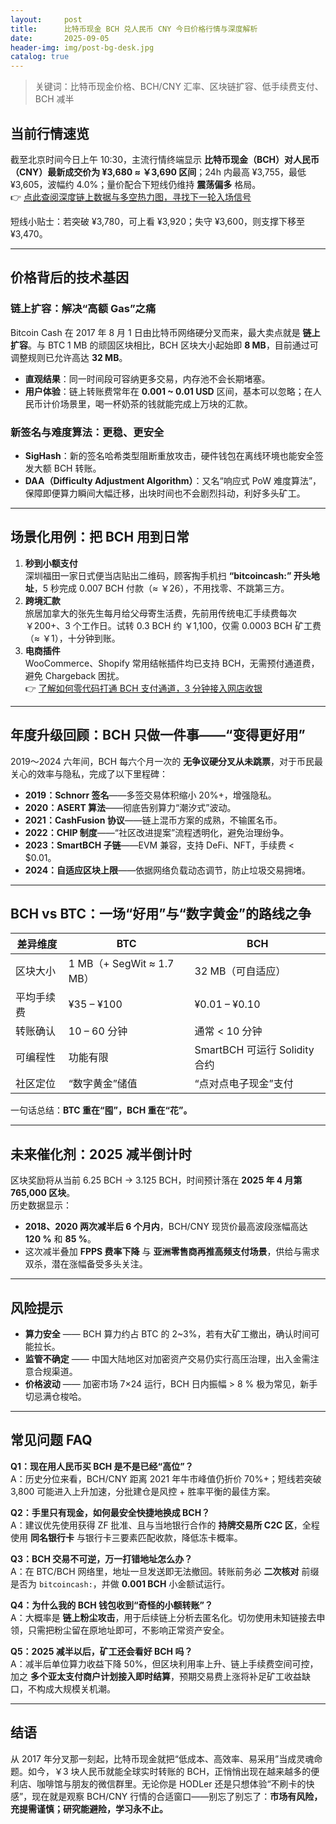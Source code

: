 ```yaml
---
layout:     post
title:      比特币现金 BCH 兑人民币 CNY 今日价格行情与深度解析
date:       2025-09-05
header-img: img/post-bg-desk.jpg
catalog: true
---
```


> 关键词：比特币现金价格、BCH/CNY 汇率、区块链扩容、低手续费支付、BCH 减半

## 当前行情速览
截至北京时间今日上午 10:30，主流行情终端显示 **比特币现金（BCH）对人民币（CNY）最新成交价为 ¥3,680 ≈ ￥3,690 区间**；24h 内最高 ¥3,755，最低 ¥3,605，波幅约 4.0%；量价配合下短线仍维持 **震荡偏多** 格局。  
👉 [点此查阅深度链上数据与多空热力图，寻找下一轮入场信号](https://okxdog.com/)

短线小贴士：若突破 ¥3,780，可上看 ¥3,920；失守 ¥3,600，则支撑下移至 ¥3,470。

---

## 价格背后的技术基因
### 链上扩容：解决“高额 Gas”之痛
Bitcoin Cash 在 2017 年 8 月 1 日由比特币网络硬分叉而来，最大卖点就是 **链上扩容**。与 BTC 1 MB 的顽固区块相比，BCH 区块大小起始即 **8 MB**，目前通过可调整规则已允许高达 **32 MB**。  
- **直观结果**：同一时间段可容纳更多交易，内存池不会长期堵塞。  
- **用户体验**：链上转账费常年在 **0.001 ~ 0.01 USD** 区间，基本可以忽略；在人民币计价场景里，喝一杯奶茶的钱就能完成上万块的汇款。

### 新签名与难度算法：更稳、更安全
- **SigHash**：新的签名哈希类型阻断重放攻击，硬件钱包在离线环境也能安全签发大额 BCH 转账。  
- **DAA（Difficulty Adjustment Algorithm）**：又名“响应式 PoW 难度算法”，保障即便算力瞬间大幅迁移，出块时间也不会剧烈抖动，利好多头矿工。

---

## 场景化用例：把 BCH 用到日常
1. **秒到小额支付**  
   深圳福田一家日式便当店贴出二维码，顾客掏手机扫 **“bitcoincash:” 开头地址**，5 秒完成 0.007 BCH 付款（≈ ￥26），不用找零、不跳第三方。  
2. **跨境汇款**  
   旅居加拿大的张先生每月给父母寄生活费，先前用传统电汇手续费每次 ￥200+、3 个工作日。试转 0.3 BCH 约 ￥1,100，仅需 0.0003 BCH 矿工费（≈ ￥1），十分钟到账。  
3. **电商插件**  
   WooCommerce、Shopify 常用结帐插件均已支持 BCH，无需预付通道费，避免 Chargeback 困扰。  
👉 [了解如何零代码打通 BCH 支付通道，3 分钟接入网店收银](https://okxdog.com/)

---

## 年度升级回顾：BCH 只做一件事——“变得更好用”  
2019～2024 六年间，BCH 每六个月一次的 **无争议硬分叉从未跳票**，对于币民最关心的效率与隐私，完成了以下里程碑：
- **2019：Schnorr 签名**——多签交易体积缩小 20%+，增强隐私。  
- **2020：ASERT 算法**——彻底告别算力“潮汐式”波动。  
- **2021：CashFusion 协议**——链上混币方案的成熟，不输匿名币。  
- **2022：CHIP 制度**——“社区改进提案”流程透明化，避免治理纷争。  
- **2023：SmartBCH 子链**——EVM 兼容，支持 DeFi、NFT，手续费 < $0.01。  
- **2024：自适应区块上限**——依据网络负载动态调节，防止垃圾交易拥堵。

---

## BCH vs BTC：一场“好用”与“数字黄金”的路线之争  
| 差异维度        | BTC                       | BCH                           |
|-----------------|---------------------------|-------------------------------|
| 区块大小        | 1 MB（+ SegWit ≈ 1.7 MB） | 32 MB（可自适应）             |
| 平均手续费      | ¥35 – ¥100                | ¥0.01 – ¥0.10                 |
| 转账确认        | 10 – 60 分钟              | 通常 < 10 分钟                |
| 可编程性        | 功能有限                  | SmartBCH 可运行 Solidity 合约 |
| 社区定位        | “数字黄金”储值            | “点对点电子现金”支付          |

一句话总结：**BTC 重在“囤”，BCH 重在“花”。**  

---

## 未来催化剂：2025 减半倒计时
区块奖励将从当前 6.25 BCH → 3.125 BCH，时间预计落在 **2025 年 4 月第 765,000 区块**。  
历史数据显示：
- **2018、2020 两次减半后 6 个月内**，BCH/CNY 现货价最高波段涨幅高达 **120 %** 和 **85 %**。  
- 这次减半叠加 **FPPS 费率下降** 与 **亚洲零售商再推高频支付场景**，供给与需求双杀，潜在涨幅备受多头关注。

---

## 风险提示
- **算力安全** —— BCH 算力约占 BTC 的 2~3%，若有大矿工撤出，确认时间可能拉长。  
- **监管不确定** —— 中国大陆地区对加密资产交易仍实行高压治理，出入金需注意合规渠道。  
- **价格波动** —— 加密市场 7×24 运行，BCH 日内振幅 > 8 % 极为常见，新手切忌满仓梭哈。

---

## 常见问题 FAQ

**Q1：现在用人民币买 BCH 是不是已经“高位”？**  
A：历史分位来看，BCH/CNY 距离 2021 年牛市峰值仍折价 70%+；短线若突破 3,800 可能进入上升加速，分批建仓是风控 + 胜率平衡的最佳方案。

**Q2：手里只有现金，如何最安全快捷地换成 BCH？**  
A：建议优先使用获得 ZF 批准、且与当地银行合作的 **持牌交易所 C2C 区**，全程使用 **同名银行卡** 与银行卡三要素匹配收款，降低冻卡概率。

**Q3：BCH 交易不可逆，万一打错地址怎么办？**  
A：在 BTC/BCH 网络里，地址一旦发送即无法撤回。转账前务必 **二次核对** 前缀是否为 `bitcoincash:`，并做 **0.001 BCH** 小金额试运行。

**Q4：为什么我的 BCH 钱包收到“奇怪的小额转账”？**  
A：大概率是 **链上粉尘攻击**，用于后续链上分析去匿名化。切勿使用未知链接去申领，只需把粉尘留在原地址即可，不影响正常资产安全。

**Q5：2025 减半以后，矿工还会看好 BCH 吗？**  
A：减半后单位算力收益下降 50%，但区块利用率上升、链上手续费空间可控，加之 **多个亚太支付商户计划接入即时结算**，预期交易费上涨将补足矿工收益缺口，不构成大规模关机潮。

---

## 结语
从 2017 年分叉那一刻起，比特币现金就把“低成本、高效率、易采用”当成灵魂命题。如今，￥3 块人民币就能全球实时转账的 BCH，正悄悄出现在越来越多的便利店、咖啡馆与朋友的微信群里。无论你是 HODLer 还是只想体验“不刷卡的快感”，现在就是观察 BCH/CNY 行情的合适窗口——别忘了别忘了：**市场有风险，充提需谨慎；研究能避险，学习永不止。**